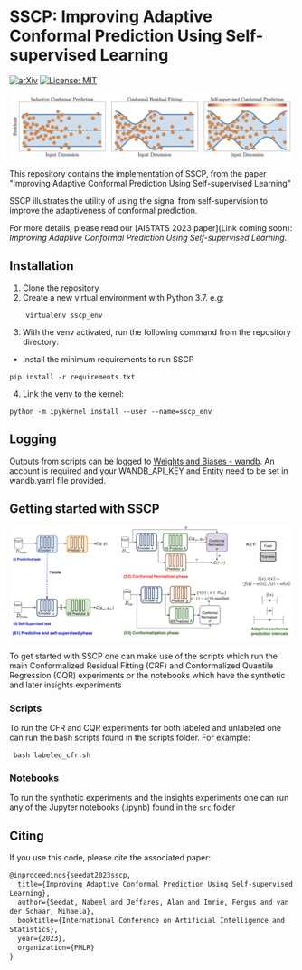 # SSCP:  Improving Adaptive Conformal Prediction Using Self-supervised Learning

[![arXiv](https://img.shields.io/badge/arXiv-TBC-b31b1b.svg)](TBD)
[![License: MIT](https://img.shields.io/badge/License-MIT-blue.svg)](https://github.com/seedatnabeel/SSCP/blob/main/LICENSE)

![image](overview.png "Overview of SSCP")

This repository contains the implementation of SSCP, from the paper "Improving Adaptive Conformal Prediction Using Self-supervised Learning"

SSCP illustrates the utility of using the signal from self-supervision to improve the adaptiveness of conformal prediction. 

For more details, please read our [AISTATS 2023 paper](Link coming soon): *Improving Adaptive Conformal Prediction Using Self-supervised Learning*.

## Installation
1. Clone the repository
2. Create a new virtual environment with Python 3.7. e.g:
```shell
    virtualenv sscp_env
```
3. With the venv activated, run the following command from the repository directory:

- Install the minimum requirements to run SSCP
 ```shell
pip install -r requirements.txt
 ```

4. Link the venv to the kernel:
  ```shell
 python -m ipykernel install --user --name=sscp_env
 ```

## Logging
Outputs from scripts can be logged to [Weights and Biases - wandb](https://wandb.ai). An account is required and your WANDB_API_KEY and Entity need to be set in wandb.yaml file provided.


## Getting started with SSCP

![image](method.png "How SSCP works")

To get started with SSCP one can make use of the scripts which run the main Conformalized Residual Fitting (CRF) and Conformalized Quantile Regression (CQR) experiments or the notebooks which have the synthetic and later insights experiments

### Scripts
To run the CFR and CQR experiments for both labeled and unlabeled one can run the bash scripts found in the scripts folder. For example:
```shell
 bash labeled_cfr.sh
 ```

### Notebooks
To run the synthetic experiments and the insights experiments one can run any of the Jupyter notebooks (.ipynb) found in the ``src`` folder


## Citing

If you use this code, please cite the associated paper:

```
@inproceedings{seedat2023sscp,
  title={Improving Adaptive Conformal Prediction Using Self-supervised Learning},
  author={Seedat, Nabeel and Jeffares, Alan and Imrie, Fergus and van der Schaar, Mihaela},
  booktitle={International Conference on Artificial Intelligence and Statistics},
  year={2023},
  organization={PMLR}
}

```